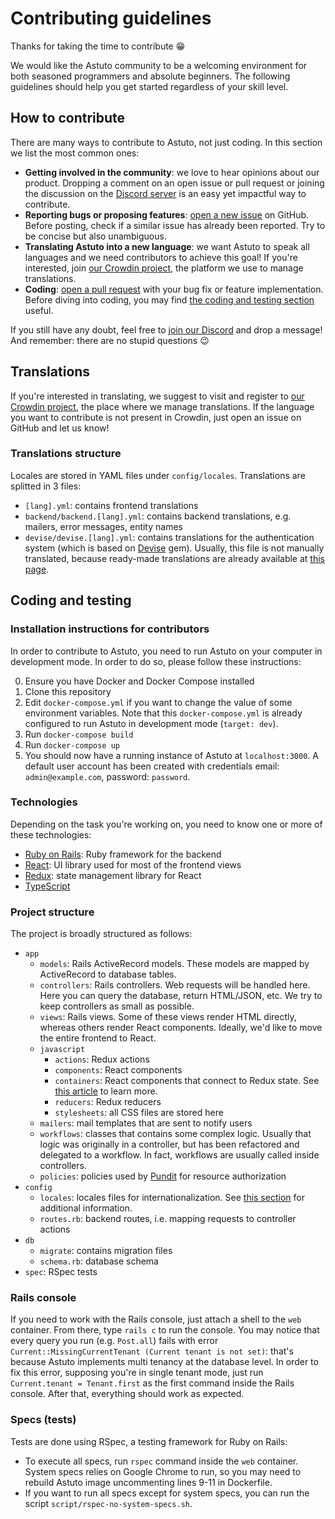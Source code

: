 # Contributing guidelines

Thanks for taking the time to contribute 😁

We would like the Astuto community to be a welcoming environment for both seasoned programmers and absolute beginners. The following guidelines should help you get started regardless of your skill level.

## How to contribute

There are many ways to contribute to Astuto, not just coding. In this section we list the most common ones:

- **Getting involved in the community**: we love to hear opinions about our product. Dropping a comment on an open issue or pull request or joining the discussion on the [Discord server](https://discord.com/invite/SrtUMRp) is an easy yet impactful way to contribute.
- **Reporting bugs or proposing features**:  [open a new issue](https://github.com/riggraz/astuto/issues/new) on GitHub. Before posting, check if a similar issue has already been reported. Try to be concise but also unambiguous.
- **Translating Astuto into a new language**: we want Astuto to speak all languages and we need contributors to achieve this goal! If you're interested, join [our Crowdin project](https://crwd.in/astuto), the platform we use to manage translations.
- **Coding**: [open a pull request](https://github.com/riggraz/astuto/pulls) with your bug fix or feature implementation. Before diving into coding, you may find [the coding and testing section](#coding-and-testing) useful.

If you still have any doubt, feel free to [join our Discord](https://discord.com/invite/SrtUMRp) and drop a message! And remember: there are no stupid questions 😉

## Translations

If you're interested in translating, we suggest to visit and register to [our Crowdin project](https://crwd.in/astuto), the place where we manage translations. If the language you want to contribute is not present in Crowdin, just open an issue on GitHub and let us know!

### Translations structure

Locales are stored in YAML files under `config/locales`. Translations are splitted in 3 files:

- `[lang].yml`: contains frontend translations
- `backend/backend.[lang].yml`: contains backend translations, e.g. mailers, error messages, entity names
- `devise/devise.[lang].yml`: contains translations for the authentication system (which is based on [Devise](https://github.com/heartcombo/devise) gem). Usually, this file is not manually translated, because ready-made translations are already available at [this page](https://github.com/heartcombo/devise/wiki/I18n).

## Coding and testing

### Installation instructions for contributors

In order to contribute to Astuto, you need to run Astuto on your computer in development mode. In order to do so, please follow these instructions:

0. Ensure you have Docker and Docker Compose installed
1. Clone this repository
2. Edit `docker-compose.yml` if you want to change the value of some environment variables. Note that this `docker-compose.yml` is already configured to run Astuto in development mode (`target: dev`).
3. Run `docker-compose build`
4. Run `docker-compose up`
5. You should now have a running instance of Astuto at `localhost:3000`. A default user account has been created with credentials email: `admin@example.com`, password: `password`.

### Technologies

Depending on the task you're working on, you need to know one or more of these technologies:

- [Ruby on Rails](https://rubyonrails.org/): Ruby framework for the backend
- [React](https://reactjs.org/): UI library used for most of the frontend views
- [Redux](https://redux.js.org/): state management library for React
- [TypeScript](https://www.typescriptlang.org/)

### Project structure

The project is broadly structured as follows:

- `app`
  - `models`: Rails ActiveRecord models. These models are mapped by ActiveRecord to database tables.
  - `controllers`: Rails controllers. Web requests will be handled here. Here you can query the database, return HTML/JSON, etc. We try to keep controllers as small as possible.
  - `views`: Rails views. Some of these views render HTML directly, whereas others render React components. Ideally, we'd like to move the entire frontend to React.
  - `javascript`
    - `actions`: Redux actions
    - `components`: React components
    - `containers`: React components that connect to Redux state. See [this article](https://medium.com/@dan_abramov/smart-and-dumb-components-7ca2f9a7c7d0) to learn more.
    - `reducers`: Redux reducers
    - `stylesheets`: all CSS files are stored here
  - `mailers`: mail templates that are sent to notify users
  - `workflows`: classes that contains some complex logic. Usually that logic was originally in a controller, but has been refactored and delegated to a workflow. In fact, workflows are usually called inside controllers.
  - `policies`: policies used by [Pundit](https://github.com/varvet/pundit) for resource authorization
- `config`
  - `locales`: locales files for internationalization. See [this section](#translations) for additional information.
  - `routes.rb`: backend routes, i.e. mapping requests to controller actions
- `db`
  - `migrate`: contains migration files
  - `schema.rb`: database schema
- `spec`: RSpec tests

### Rails console

If you need to work with the Rails console, just attach a shell to the `web` container. From there, type `rails c` to run the console. You may notice that every query you run (e.g. `Post.all`) fails with error `Current::MissingCurrentTenant (Current tenant is not set)`: that's because Astuto implements multi tenancy at the database level. In order to fix this error, supposing you're in single tenant mode, just run `Current.tenant = Tenant.first` as the first command inside the Rails console. After that, everything should work as expected.

### Specs (tests)

Tests are done using RSpec, a testing framework for Ruby on Rails:

- To execute all specs, run `rspec` command inside the `web` container. System specs relies on Google Chrome to run, so you may need to rebuild Astuto image uncommenting lines 9-11 in Dockerfile.
- If you want to run all specs except for system specs, you can run the script `script/rspec-no-system-specs.sh`.

